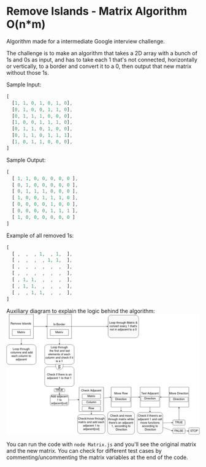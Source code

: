 # Remove Islands - Matrix Algorithm O(n*m)

Algorithm made for a intermediate Google interview challenge.

The challenge is to make an algorithm that takes a 2D array with a bunch of 1s and 0s as input, and has to take each 1 that's not connected, horizontally or vertically, to a border and convert it to a 0, then output that new matrix without those 1s.

Sample Input:
```javascript
[
  [1, 1, 0, 1, 0, 1, 0],
  [0, 1, 0, 0, 1, 1, 0],
  [0, 1, 1, 1, 0, 0, 0],
  [1, 0, 0, 1, 1, 1, 0],
  [0, 1, 1, 0, 1, 0, 0],
  [0, 1, 1, 0, 1, 1, 1],
  [1, 0, 1, 1, 0, 0, 0],
]
```

Sample Output:
```javascript
[ 
  [ 1, 1, 0, 0, 0, 0, 0 ],
  [ 0, 1, 0, 0, 0, 0, 0 ],
  [ 0, 1, 1, 1, 0, 0, 0 ],
  [ 1, 0, 0, 1, 1, 1, 0 ],
  [ 0, 0, 0, 0, 1, 0, 0 ],
  [ 0, 0, 0, 0, 1, 1, 1 ],
  [ 1, 0, 0, 0, 0, 0, 0 ] 
]
```

Example of all removed 1s:
```javascript
[
  [ ,  ,  , 1,  , 1,  ],
  [ ,  ,  ,  , 1, 1,  ],
  [ ,  ,  ,  ,  ,  ,  ],
  [ ,  ,  ,  ,  ,  ,  ],
  [ , 1, 1,  ,  ,  ,  ],
  [ , 1, 1,  ,  ,  ,  ],
  [ ,  , 1, 1,  ,  ,  ],
]
```

Auxiliary diagram to explain the logic behind the algorithm:
![diagram](https://github.com/DarwinDemian/Remove-Islands-Matrix-Algo/blob/f44f608ebd0ce994b91656dbb12d054562f448ba/Matrix-Diagram.jpg)


You can run the code with `node Matrix.js` and you'll see the original matrix and the new matrix. You can check for different test cases by commenting/uncommenting the matrix variables at the end of the code.
